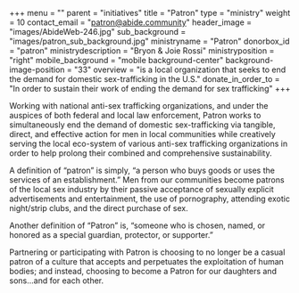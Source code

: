 +++
menu = ""
parent = "initiatives"
title = "Patron"
type = "ministry"
weight = 10
contact_email = "patron@abide.community"
header_image = "images/AbideWeb-246.jpg"
sub_background = "images/patron_sub_background.jpg"
ministryname = "Patron"
donorbox_id = "patron"
ministrydescription = "Bryon & Joie Rossi"
ministryposition = "right"
mobile_background = "mobile background-center"
background-image-position = "33"
overview = "is a local organization that seeks to end the demand for domestic sex-trafficking in the U.S."
donate_in_order_to = "In order to sustain their work of ending the demand for sex trafficking"
+++

Working with national anti-sex trafficking organizations, and under the auspices of both federal and local law enforcement, Patron works to simultaneously end the demand of domestic sex-trafficking via tangible, direct, and effective action for men in local communities while creatively serving the local eco-system of various anti-sex trafficking organizations in order to help prolong their combined and comprehensive sustainability.  

A definition of “patron” is simply, “a person who buys goods or uses the services of an establishment.” Men from our communities become patrons of the local sex industry by their passive acceptance of sexually explicit advertisements and entertainment, the use of pornography, attending exotic night/strip clubs, and the direct purchase of sex. 

Another definition of “Patron” is, “someone who is chosen, named, or honored as a special guardian, protector, or supporter.” 

Partnering or participating with Patron is choosing to no longer be a casual patron of a culture that accepts and perpetuates the exploitation of human bodies; and instead, choosing to become a Patron for our daughters and sons...and for each other. 